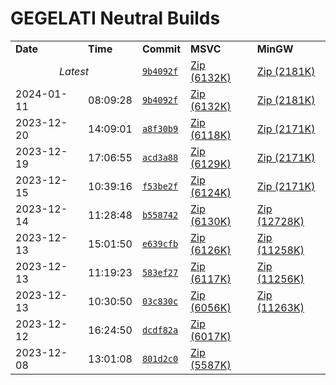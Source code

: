 # GEGELATI Neutral Builds

<table>
<tr><td><b>Date</b></td><td><b>Time</b></td><td><b>Commit</b></td><td><b>MSVC</b></td><td><b>MinGW</b></td></tr>
<tr><td colspan='2'><div align='center'><i>Latest</i></div></td><td><a href="https://github.com/gegelati/gegelati/commit/9b4092fa170fcabc9b5895d460684f8d85d28ac3"><code>9b4092f</code></a></td><td><a href="./gegelatilib-msvc-latest-develop.zip">Zip (6132K)</a></td><td><a href="./gegelatilib-mingw-latest-develop.zip">Zip (2181K)</a></td></tr>
<tr><td>2024-01-11</td><td>08:09:28</td><td><a href="https://github.com/gegelati/gegelati/commit/9b4092fa170fcabc9b5895d460684f8d85d28ac3"><code>9b4092f</code></a></td><td><a href="./gegelatilib-msvc-1.3.1.20240111080928.zip">Zip (6132K)</a></td><td><a href="./gegelatilib-mingw-1.3.1.20240111080928.zip">Zip (2181K)</a></td></tr>
<tr><td>2023-12-20</td><td>14:09:01</td><td><a href="https://github.com/gegelati/gegelati/commit/a8f30b929acaa3fd4bc8c0d48a924b5a35542e07"><code>a8f30b9</code></a></td><td><a href="./gegelatilib-msvc-1.3.1.20231220140901.zip">Zip (6118K)</a></td><td><a href="./gegelatilib-mingw-1.3.1.20231220140901.zip">Zip (2171K)</a></td></tr>
<tr><td>2023-12-19</td><td>17:06:55</td><td><a href="https://github.com/gegelati/gegelati/commit/acd3a88c946833c2b91000d8bc0103b85892c383"><code>acd3a88</code></a></td><td><a href="./gegelatilib-msvc-1.3.1.20231219170655.zip">Zip (6129K)</a></td><td><a href="./gegelatilib-mingw-1.3.1.20231219170655.zip">Zip (2171K)</a></td></tr>
<tr><td>2023-12-15</td><td>10:39:16</td><td><a href="https://github.com/gegelati/gegelati/commit/f53be2f0df2fd2659af3e0a40a6146b900932e84"><code>f53be2f</code></a></td><td><a href="./gegelatilib-msvc-1.3.1.20231214112848.zip">Zip (6124K)</a></td><td><a href="./gegelatilib-mingw-1.3.1.20231215103916.zip">Zip (2171K)</a></td></tr>
<tr><td>2023-12-14</td><td>11:28:48</td><td><a href="https://github.com/gegelati/gegelati/commit/b55874279bf9fb46563f90f3843c4444b79e2a68"><code>b558742</code></a></td><td><a href="./gegelatilib-msvc-1.2.0.20231213111923.zip">Zip (6130K)</a></td><td><a href="./gegelatilib-mingw-1.3.1.20231214112848.zip">Zip (12728K)</a></td></tr>
<tr><td>2023-12-13</td><td>15:01:50</td><td><a href="https://github.com/gegelati/gegelati/commit/e639cfb5c6ed839617c7c84c369fd634e1ffaca9"><code>e639cfb</code></a></td><td><a href="./gegelatilib-1.2.0.20231130170746.zip">Zip (6126K)</a></td><td><a href="./gegelatilib-mingw-1.3.0.20231213150150.zip">Zip (11258K)</a></td></tr>
<tr><td>2023-12-13</td><td>11:19:23</td><td><a href="https://github.com/gegelati/gegelati/commit/583ef27451519336859f4cf8851c99ef5340cf9b"><code>583ef27</code></a></td><td><a href="./gegelatilib-1.2.0.20220915112557.zip">Zip (6117K)</a></td><td><a href="./gegelatilib-mingw-1.2.0.20231213111923.zip">Zip (11256K)</a></td></tr>
<tr><td>2023-12-13</td><td>10:30:50</td><td><a href="https://github.com/gegelati/gegelati/commit/03c830cb41433c1b579839743a61f2aad73f7508"><code>03c830c</code></a></td><td><a href="./gegelatilib-1.1.0.20220830160852.zip">Zip (6056K)</a></td><td><a href="./gegelatilib-mingw-1.2.0.20231213103050.zip">Zip (11263K)</a></td></tr>
<tr><td>2023-12-12</td><td>16:24:50</td><td><a href="https://github.com/gegelati/gegelati/commit/dcdf82a60257980b3995a6943bbb54fc5bc23594"><code>dcdf82a</code></a></td><td><a href="./gegelatilib-1.1.0.20220829110016.zip">Zip (6017K)</a></td><td></td></tr>
<tr><td>2023-12-08</td><td>13:01:08</td><td><a href="https://github.com/gegelati/gegelati/commit/801d2c03bad99f8efa0fe1756a6137ee148f5bc7"><code>801d2c0</code></a></td><td><a href="./gegelatilib-1.0.0.20220322093129.zip">Zip (5587K)</a></td><td></td></tr>
</table>
